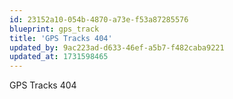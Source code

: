 ```yaml
---
id: 23152a10-054b-4870-a73e-f53a87285576
blueprint: gps_track
title: 'GPS Tracks 404'
updated_by: 9ac223ad-d633-46ef-a5b7-f482caba9221
updated_at: 1731598465
---
```

GPS Tracks 404